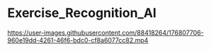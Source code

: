 # Exercise_Recognition_AI

https://user-images.githubusercontent.com/88418264/176807706-960e19dd-4261-46f6-bdc0-cf8a6077cc82.mp4

